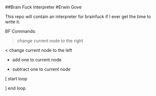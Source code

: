 ##Brain Fuck Interpreter
#Erwin Gove

This repo will contain an interpreter for brainfuck if I ever get the time
to write it.

BF Commands:

> change current node to the right

< change current node to the left

+ add one to current node

- subtract one to current node

[ start loop

] end loop